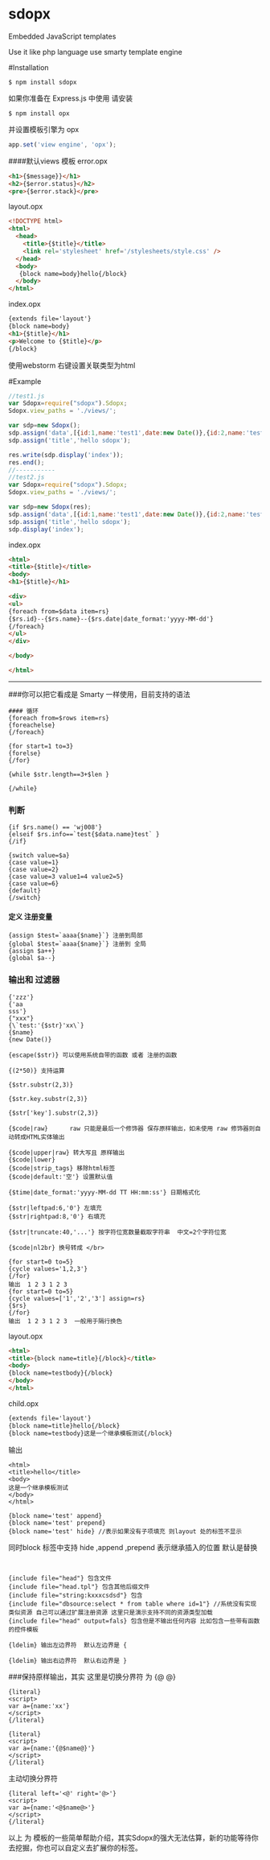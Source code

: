 # sdopx
Embedded JavaScript templates

Use it like php language use smarty template engine

#Installation
```
$ npm install sdopx
```
如果你准备在 Express.js 中使用 请安装
```
$ npm install opx
```
并设置模板引擎为 opx
```js
app.set('view engine', 'opx');
```
####默认views 模板
error.opx
```html
<h1>{$message}}</h1>
<h2>{$error.status}</h2>
<pre>{$error.stack}</pre>
```

layout.opx
```html
<!DOCTYPE html>
<html>
  <head>
    <title>{$title}</title>
    <link rel='stylesheet' href='/stylesheets/style.css' />
  </head>
  <body>
   {block name=body}hello{/block}
  </body>
</html>

```

index.opx
```html
{extends file='layout'}
{block name=body}
<h1>{$title}</h1>
<p>Welcome to {$title}</p>
{/block}
```

使用webstorm 右键设置关联类型为html



#Example
```js
//test1.js
var Sdopx=require("sdopx").Sdopx;
Sdopx.view_paths = './views/';

var sdp=new Sdopx();
sdp.assign('data',[{id:1,name:'test1',date:new Date()},{id:2,name:'test2',date:new Date()}]);
sdp.assign('title','hello sdopx');

res.write(sdp.display('index'));
res.end();
//-----------
//test2.js
var Sdopx=require("sdopx").Sdopx;
Sdopx.view_paths = './views/';

var sdp=new Sdopx(res);
sdp.assign('data',[{id:1,name:'test1',date:new Date()},{id:2,name:'test2',date:new Date()}]);
sdp.assign('title','hello sdopx');
sdp.display('index');

```
index.opx
```html
<html>
<title>{$title}</title>
<body>
<h1>{$title}</h1>

<div>
<ul>
{foreach from=$data item=rs}
{$rs.id}--{$rs.name}--{$rs.date|date_format:'yyyy-MM-dd'}
{/foreach}
</ul>
</div>

</body>

</html>
```
****

###你可以把它看成是 Smarty 一样使用，目前支持的语法
```
#### 循环
{foreach from=$rows item=rs}
{foreachelse}
{/foreach}

{for start=1 to=3}
{forelse}
{/for}

{while $str.length==3+$len }

{/while}
```
### 判断
```
{if $rs.name() == 'wj008'}
{elseif $rs.info==`test{$data.name}test` }
{/if}

{switch value=$a}
{case value=1}
{case value=2}
{case value=3 value1=4 value2=5}
{case value=6}
{default}
{/switch}
```
#### 定义 注册变量
```
{assign $test=`aaaa{$name}`} 注册到局部
{global $test=`aaaa{$name}`} 注册到 全局  
{assign $a++} 
{global $a--} 
```
### 输出和  过滤器
```
{'zzz'}
{'aa
sss'}
{"xxx"}
{\`test:'{$str}'xx\`}
{$name}
{new Date()}

{escape($str)} 可以使用系统自带的函数 或者 注册的函数

{(2*50)} 支持运算

{$str.substr(2,3)} 

{$str.key.substr(2,3)} 

{$str['key'].substr(2,3)} 

{$code|raw}      raw 只能是最后一个修饰器 保存原样输出，如未使用 raw 修饰器则自动转成HTML实体输出

{$code|upper|raw} 转大写且 原样输出
{$code|lower}
{$code|strip_tags} 移除html标签
{$code|default:'空'} 设置默认值

{$time|date_format:'yyyy-MM-dd TT HH:mm:ss'} 日期格式化

{$str|leftpad:6,'0'} 左填充
{$str|rightpad:8,'0'} 右填充

{$str|truncate:40,'...'} 按字符位宽数量截取字符串  中文=2个字符位宽

{$code|nl2br} 换号转成 </br>

{for start=0 to=5}
{cycle values='1,2,3'}
{/for}
输出  1 2 3 1 2 3
{for start=0 to=5}
{cycle values=['1','2','3'] assign=rs}
{$rs}
{/for}
输出  1 2 3 1 2 3  一般用于隔行换色
```
layout.opx
```html
<html>
<title>{block name=title}{/block}</title>
<body>
{block name=testbody}{/block}
</body>
</html>
```

child.opx
```html
{extends file='layout'}
{block name=title}hello{/block}
{block name=testbody}这是一个继承模板测试{/block}
```

输出
```
<html>
<title>hello</title>
<body>
这是一个继承模板测试
</body>
</html>

{block name='test' append}
{block name='test' prepend}
{block name='test' hide} //表示如果没有子项填充 则layout 处的标签不显示
```
同时block 标签中支持 hide ,append ,prepend 表示继承插入的位置 默认是替换
```


{include file="head"} 包含文件
{include file="head.tpl"} 包含其他后缀文件
{include file="string:kxxxcsdsd"} 包含
{include file="dbsource:select * from table where id=1"} //系统没有实现类似资源 自己可以通过扩展注册资源 这里只是演示支持不同的资源类型加载
{include file="head" output=fals} 包含但是不输出任何内容 比如包含一些带有函数的控件模板

{ldelim} 输出左边界符  默认左边界是 {

{ldelim} 输出右边界符  默认右边界是 }
```
###保持原样输出，其实 这里是切换分界符 为  {@ @}
```
{literal}
<script>
var a={name:'xx'}
</script>
{/literal}

{literal}
<script>
var a={name:'{@$name@}'}
</script>
{/literal}
```
主动切换分界符
```
{literal left='<@' right='@>'}
<script>
var a={name:'<@$name@>'}
</script>
{/literal}
```
以上 为 模板的一些简单帮助介绍，其实Sdopx的强大无法估算，新的功能等待你去挖掘，你也可以自定义去扩展你的标签。
